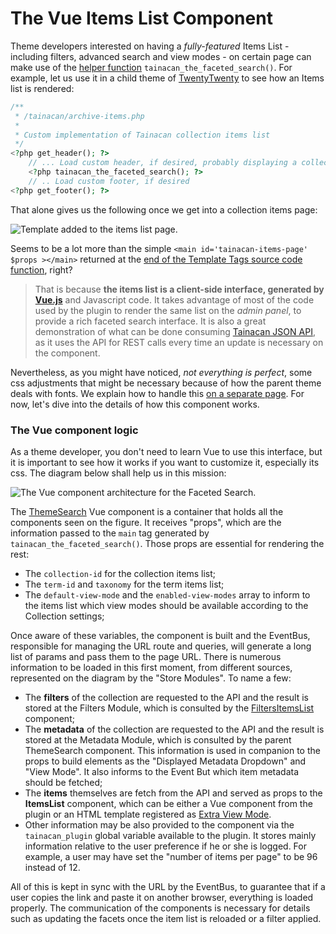 # The Vue Items List Component

Theme developers interested on having a *fully-featured* Items List - including filters, advanced search and view modes - on certain page can make use of the [helper function](/dev/custom-templates#theme-helper-functions) `tainacan_the_faceted_search()`. For example, let us use it in a child theme of [TwentyTwenty](https://wordpress.org/themes/twentytwenty/ ':ignore') to see how an Items list is rendered:

```php
/**
 * /tainacan/archive-items.php
 *
 * Custom implementation of Tainacan collection items list
 */
<?php get_header(); ?>
    // ... Load custom header, if desired, probably displaying a collection banner
    <?php tainacan_the_faceted_search(); ?>
    // .. Load custom footer, if desired
<?php get_footer(); ?>
```

That alone gives us the following once we get into a collection items page:

![Template added to the items list page.](/_assets/images/the-vue-items-list-component-1.png)

Seems to be a lot more than the simple `<main id='tainacan-items-page' $props ></main>` returned at the [end of the Template Tags source code function](https://github.com/tainacan/tainacan/blob/develop/src/classes/theme-helper/template-tags.php#L280 ':ignore'), right? 

> That is because **the items list is a client-side interface, generated by [Vue.js](https://vuejs.org/ ':ignore')** and Javascript code. It takes advantage of most of the code used by the plugin to render the same list on the *admin panel*, to provide a rich faceted search interface. It is also a great demonstration of what can be done consuming [Tainacan JSON API](https://redocly.github.io/redoc/?url=https://github.com/tainacan/tainacan-wiki/raw/master/dev/openapi.json ':ignore'), as it uses the API for REST calls every time an update is necessary on the component. 

Nevertheless, as you might have noticed, *not everything is perfect*, some css adjustments that might be necessary because of how the parent theme deals with fonts. We explain how to handle this [on a separate page](/dev/customizing-the-items-list.md). For now, let's dive into the details of how this component works.

### The Vue component logic

As a theme developer, you don't need to learn Vue to use this interface, but it is important to see how it works if you want to customize it, especially its css. The diagram below shall help us in this mission:

![The Vue component architecture for the Faceted Search.](/_assets/images/the-vue-items-list-component-2.png)

The [ThemeSearch]() Vue component is a container that holds all the components seen on the figure. It receives "props", which are the information passed to the `main` tag generated by `tainacan_the_faceted_search()`. Those props are essential for rendering the rest:

* The `collection-id` for the collection items list;
* The `term-id` and `taxonomy` for the term items list;
* The `default-view-mode` and the `enabled-view-modes` array to inform to the items list which view modes should be available according to the Collection settings;

Once aware of these variables, the component is built and the EventBus, responsible for managing the URL route and queries, will generate a long list of params and pass them to the page URL. There is numerous information to be loaded in this first moment, from different sources, represented on the diagram by the "Store Modules". To name a few:

* The **filters** of the collection are requested to the API and the result is stored at the Filters Module, which is consulted by the [FiltersItemsList]() component;
* The **metadata** of the collection are requested to the API and the result is stored at the Metadata Module, which is consulted by the parent ThemeSearch component. This information is used in companion to the props to build elements as the "Displayed Metadata Dropdown" and "View Mode". It also informs to the Event But which item metadata should be fetched;
* The **items** themselves are fetch from the API and served as props to the **ItemsList** component, which can be either a Vue component from the plugin or an HTML template registered as [Extra View Mode](/dev/extra-view-modes.md).
* Other information may be also provided to the component via the `tainacan_plugin` global variable available to the plugin. It stores mainly information relative to the user preference if he or she is logged. For example, a user may have set the "number of items per page" to be 96 instead of 12.

All of this is kept in sync with the URL by the EventBus, to guarantee that if a user copies the link and paste it on another browser, everything is loaded properly. The communication of the components is necessary for details such as updating the facets once the item list is reloaded or a filter applied.

